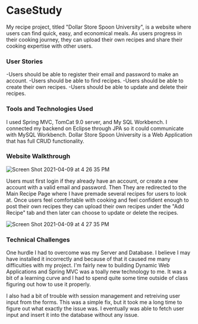 # CaseStudy

My recipe project, titled "Dollar Store Spoon University", is a website where users can find quick, easy, and economical meals. As users progress in their cooking journey, they can upload their own recipes and share their cooking expertise with other users. 

### User Stories
-Users should be able to register their email and password to make an account. 
-Users should be able to find recipes.
-Users should be able to create their own recipes.
-Users should be able to update and delete their recipes. 


### Tools and Technologies Used
I used Spring MVC, TomCat 9.0 server, and My SQL Workbench. I connected my backend on Eclipse through JPA so it could communicate with MySQL Workbench. Dollar Store Spoon University is a Web Application that has full CRUD functionality. 

### Website Walkthrough
![Screen Shot 2021-04-09 at 4 26 35 PM](https://user-images.githubusercontent.com/60904013/114243809-e0093580-9952-11eb-92ef-8e9c6451c528.png)

Users must first login if they already have an account, or create a new account with a valid email and password. Then They are redirected to the Main Recipe Page where I have premade several recipes for users to look at. Once users feel comfortable with cooking and feel confident enough to post their own recipes they can upload their own recipes under the "Add Recipe" tab and then later can choose to update or delete the recipes.


![Screen Shot 2021-04-09 at 4 27 35 PM](https://user-images.githubusercontent.com/60904013/114243939-28285800-9953-11eb-9811-c55d624e8f21.png)




### Technical Challenges
One hurdle I had to overcome was my Server and Database. I believe I may have installed it incorrectly and because of that it caused me many difficulties with my project. I'm fairly new to building Dynamic Web Applications and Spring MVC was a toally new technology to me. It was a bit of a learning curve and I had to spend quite some time outside of class figuring out how to use it properly. 

I also had a bit of trouble with session management and retreiving user input from the forms. This was a simple fix, but it took me a long time to figure out what exactly the issue was. I eventually was able to fetch user input and insert it into the database without any issue. 
